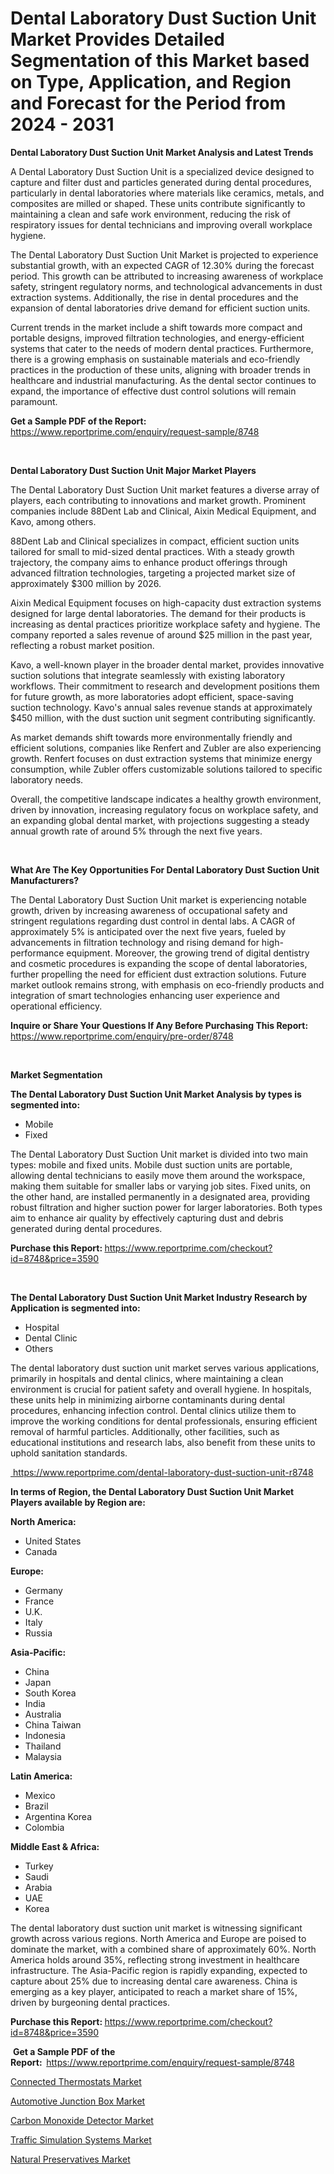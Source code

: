 <p><h1>Dental Laboratory Dust Suction Unit Market Provides Detailed Segmentation of this Market based on Type, Application, and Region and Forecast for the Period from 2024 - 2031</h1></p><p><strong>Dental Laboratory Dust Suction Unit Market Analysis and Latest Trends</strong></p>
<p><p>A Dental Laboratory Dust Suction Unit is a specialized device designed to capture and filter dust and particles generated during dental procedures, particularly in dental laboratories where materials like ceramics, metals, and composites are milled or shaped. These units contribute significantly to maintaining a clean and safe work environment, reducing the risk of respiratory issues for dental technicians and improving overall workplace hygiene. </p><p>The Dental Laboratory Dust Suction Unit Market is projected to experience substantial growth, with an expected CAGR of 12.30% during the forecast period. This growth can be attributed to increasing awareness of workplace safety, stringent regulatory norms, and technological advancements in dust extraction systems. Additionally, the rise in dental procedures and the expansion of dental laboratories drive demand for efficient suction units. </p><p>Current trends in the market include a shift towards more compact and portable designs, improved filtration technologies, and energy-efficient systems that cater to the needs of modern dental practices. Furthermore, there is a growing emphasis on sustainable materials and eco-friendly practices in the production of these units, aligning with broader trends in healthcare and industrial manufacturing. As the dental sector continues to expand, the importance of effective dust control solutions will remain paramount.</p></p>
<p><strong>Get a Sample PDF of the Report:&nbsp;</strong> <a href="https://www.reportprime.com/enquiry/request-sample/8748?utm_campaign=99&utm_medium=2&utm_source=Github&utm_content=ia&utm_term=16112024&utm_id=dental-laboratory-dust-suction-unit">https://www.reportprime.com/enquiry/request-sample/8748</a></p>
<p>&nbsp;</p>
<p><strong>Dental Laboratory Dust Suction Unit Major Market Players</strong></p>
<p><p>The Dental Laboratory Dust Suction Unit market features a diverse array of players, each contributing to innovations and market growth. Prominent companies include 88Dent Lab and Clinical, Aixin Medical Equipment, and Kavo, among others.</p><p>88Dent Lab and Clinical specializes in compact, efficient suction units tailored for small to mid-sized dental practices. With a steady growth trajectory, the company aims to enhance product offerings through advanced filtration technologies, targeting a projected market size of approximately $300 million by 2026.</p><p>Aixin Medical Equipment focuses on high-capacity dust extraction systems designed for large dental laboratories. The demand for their products is increasing as dental practices prioritize workplace safety and hygiene. The company reported a sales revenue of around $25 million in the past year, reflecting a robust market position.</p><p>Kavo, a well-known player in the broader dental market, provides innovative suction solutions that integrate seamlessly with existing laboratory workflows. Their commitment to research and development positions them for future growth, as more laboratories adopt efficient, space-saving suction technology. Kavo's annual sales revenue stands at approximately $450 million, with the dust suction unit segment contributing significantly.</p><p>As market demands shift towards more environmentally friendly and efficient solutions, companies like Renfert and Zubler are also experiencing growth. Renfert focuses on dust extraction systems that minimize energy consumption, while Zubler offers customizable solutions tailored to specific laboratory needs.</p><p>Overall, the competitive landscape indicates a healthy growth environment, driven by innovation, increasing regulatory focus on workplace safety, and an expanding global dental market, with projections suggesting a steady annual growth rate of around 5% through the next five years.</p></p>
<p>&nbsp;</p>
<p><strong>What Are The Key Opportunities For Dental Laboratory Dust Suction Unit Manufacturers?</strong></p>
<p><p>The Dental Laboratory Dust Suction Unit market is experiencing notable growth, driven by increasing awareness of occupational safety and stringent regulations regarding dust control in dental labs. A CAGR of approximately 5% is anticipated over the next five years, fueled by advancements in filtration technology and rising demand for high-performance equipment. Moreover, the growing trend of digital dentistry and cosmetic procedures is expanding the scope of dental laboratories, further propelling the need for efficient dust extraction solutions. Future market outlook remains strong, with emphasis on eco-friendly products and integration of smart technologies enhancing user experience and operational efficiency.</p></p>
<p><strong>Inquire or Share Your Questions If Any Before Purchasing This Report:</strong> <a href="https://www.reportprime.com/enquiry/pre-order/8748?utm_campaign=99&utm_medium=2&utm_source=Github&utm_content=ia&utm_term=16112024&utm_id=dental-laboratory-dust-suction-unit">https://www.reportprime.com/enquiry/pre-order/8748</a></p>
<p>&nbsp;</p>
<p><strong>Market Segmentation</strong></p>
<p><strong>The Dental Laboratory Dust Suction Unit Market Analysis by types is segmented into:</strong></p>
<p><ul><li>Mobile</li><li>Fixed</li></ul></p>
<p><p>The Dental Laboratory Dust Suction Unit market is divided into two main types: mobile and fixed units. Mobile dust suction units are portable, allowing dental technicians to easily move them around the workspace, making them suitable for smaller labs or varying job sites. Fixed units, on the other hand, are installed permanently in a designated area, providing robust filtration and higher suction power for larger laboratories. Both types aim to enhance air quality by effectively capturing dust and debris generated during dental procedures.</p></p>
<p><strong>Purchase this Report:&nbsp;</strong><a href="https://www.reportprime.com/checkout?id=8748&price=3590&utm_campaign=99&utm_medium=2&utm_source=Github&utm_content=ia&utm_term=16112024&utm_id=dental-laboratory-dust-suction-unit">https://www.reportprime.com/checkout?id=8748&price=3590</a></p>
<p>&nbsp;</p>
<p><strong>The Dental Laboratory Dust Suction Unit Market Industry Research by Application is segmented into:</strong></p>
<p><ul><li>Hospital</li><li>Dental Clinic</li><li>Others</li></ul></p>
<p><p>The dental laboratory dust suction unit market serves various applications, primarily in hospitals and dental clinics, where maintaining a clean environment is crucial for patient safety and overall hygiene. In hospitals, these units help in minimizing airborne contaminants during dental procedures, enhancing infection control. Dental clinics utilize them to improve the working conditions for dental professionals, ensuring efficient removal of harmful particles. Additionally, other facilities, such as educational institutions and research labs, also benefit from these units to uphold sanitation standards.</p></p>
<p><a href="https://www.reportprime.com/dental-laboratory-dust-suction-unit-r8748?utm_campaign=99&utm_medium=2&utm_source=Github&utm_content=ia&utm_term=16112024&utm_id=dental-laboratory-dust-suction-unit">&nbsp;https://www.reportprime.com/dental-laboratory-dust-suction-unit-r8748</a></p>
<p><strong>In terms of Region, the Dental Laboratory Dust Suction Unit Market Players available by Region are:</strong></p>
<p>
    <p> <strong> North America: </strong>
        <ul>
            <li>United States</li>
            <li>Canada</li>
        </ul>
        </p> 
    <p> <strong> Europe: </strong>
        <ul>
            <li>Germany</li>
            <li>France</li>
            <li>U.K.</li>
            <li>Italy</li>
            <li>Russia</li>
        </ul>
        </p> 
    <p> <strong> Asia-Pacific: </strong>
        <ul>
            <li>China</li>
            <li>Japan</li>
            <li>South Korea</li>
            <li>India</li>
            <li>Australia</li>
            <li>China Taiwan</li>
            <li>Indonesia</li>
            <li>Thailand</li>
            <li>Malaysia</li>
        </ul>
        </p> 
    <p> <strong> Latin America: </strong>
        <ul>
            <li>Mexico</li>
            <li>Brazil</li>
            <li>Argentina Korea</li>
            <li>Colombia</li>
        </ul>
        </p> 
    <p> <strong> Middle East & Africa: </strong>
        <ul>
            <li>Turkey</li>
            <li>Saudi</li>
            <li>Arabia</li>
            <li>UAE</li>
            <li>Korea</li>
        </ul>
    </p>
    </p>
<p><p>The dental laboratory dust suction unit market is witnessing significant growth across various regions. North America and Europe are poised to dominate the market, with a combined share of approximately 60%. North America holds around 35%, reflecting strong investment in healthcare infrastructure. The Asia-Pacific region is rapidly expanding, expected to capture about 25% due to increasing dental care awareness. China is emerging as a key player, anticipated to reach a market share of 15%, driven by burgeoning dental practices.</p></p>
<p><strong>Purchase this Report: </strong><a href="https://www.reportprime.com/checkout?id=8748&price=3590&utm_campaign=99&utm_medium=2&utm_source=Github&utm_content=ia&utm_term=16112024&utm_id=dental-laboratory-dust-suction-unit">https://www.reportprime.com/checkout?id=8748&price=3590</a></p>
<p>&nbsp;<strong>Get a Sample PDF of the Report:&nbsp;&nbsp;</strong><a href="https://www.reportprime.com/enquiry/request-sample/8748?utm_campaign=99&utm_medium=2&utm_source=Github&utm_content=ia&utm_term=16112024&utm_id=dental-laboratory-dust-suction-unit">https://www.reportprime.com/enquiry/request-sample/8748</a></p>
<p><strong></strong></p>
<p><p><a href="https://www.linkedin.com/pulse/trends-global-connected-thermostats-market-forecast-analysis-trisf?utm_campaign=99&utm_medium=2&utm_source=Github&utm_content=ia&utm_term=16112024&utm_id=dental-laboratory-dust-suction-unit">Connected Thermostats Market</a></p><p><a href="https://issuu.com/reportprime-2/docs/automotive-junction-box-market-size_0d31987be1de1e?utm_campaign=99&utm_medium=2&utm_source=Github&utm_content=ia&utm_term=16112024&utm_id=dental-laboratory-dust-suction-unit">Automotive Junction Box Market</a></p><p><a href="https://www.linkedin.com/pulse/carbon-monoxide-detector-market-overview-forecast-2024-dvoof?utm_campaign=99&utm_medium=2&utm_source=Github&utm_content=ia&utm_term=16112024&utm_id=dental-laboratory-dust-suction-unit">Carbon Monoxide Detector Market</a></p><p><a href="https://issuu.com/reportprime-2/docs/traffic-simulation-systems-market-s_99a9e0b2b938d7?utm_campaign=99&utm_medium=2&utm_source=Github&utm_content=ia&utm_term=16112024&utm_id=dental-laboratory-dust-suction-unit">Traffic Simulation Systems Market</a></p><p><a href="https://www.linkedin.com/pulse/natural-preservatives-market-global-regional-analysis-3y58c?utm_campaign=99&utm_medium=2&utm_source=Github&utm_content=ia&utm_term=16112024&utm_id=dental-laboratory-dust-suction-unit">Natural Preservatives Market</a></p></p>